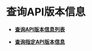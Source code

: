 # 查询API版本信息<a name="ecs_03_0100"></a>

-   **[查询API版本信息列表](查询API版本信息列表.md)**  

-   **[查询指定API版本信息](查询指定API版本信息.md)**  


